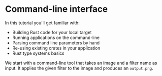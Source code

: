 # Command-line interface

In this tutorial you'll get familiar with:

* Building Rust code for your local target
* Running applications on the command-line
* Parsing command line parameters by hand
* Re-using existing crates in your application
* Rust type systems basics

We start with a command-line tool that takes an image and a filter name as input.
It applies the given filter to the image and produces an `output.png`.
